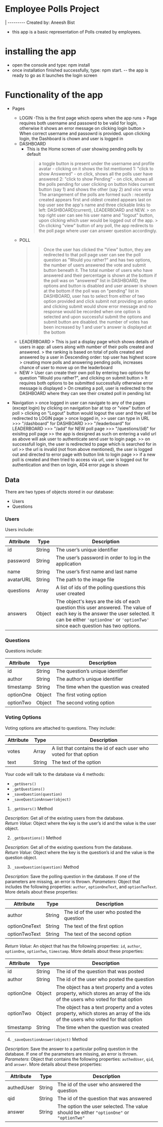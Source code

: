 # Employee Polls Project

| --------- Created by: Aneesh Bist

- this app is a basic representation of Polls created by employees.

# installing the app

- open the console and type: npm install
- once installation finished successfully, type: npm start.
  -- the app is ready to go as it launches the login screen

# Functionality of the app

- Pages

  - LOGIN
    -This is the first page which opens when the app runs > Page requires both username and passowrd to be valid for login, otherwise it shows an error message on clicking login button > When correct username and passowrd is provided. upon clicking login, the Dashboard is chown and user is logged in
  - DASHBOARD
    - This is the Home screen of user showing pending polls by default
      > a toggle button is present under the username and profile avatar - clicking on it shows the list mentioned
      > 1: "click to show Answered" - on click, shows all the polls user have answered
      > 2: "click to show Pending" - on click, shows all the polls pending for user
      > clicking on button hides current button (say 1) and shows the other (say 2) and vice versa
      > The arrangement of the polls are formed such : recently created appears first and oldest created appears last
      > on top user see the app's name and three clickable links to left: DASHBOARD(current), LEADERBOARD and NEW. > on top right user can see his user name and "logout" button, upon clicking which user would be logged out of the app. > On clicking "view" button of any poll, the app redirects to the poll page where user can answer question accordingly.
  - POLL
    > > Once the user has clicked the "View" button, they are redirected to that poll page
    > > user can see the poll question as "Would you rather?" and has two options, the number of users answered the vote and submit button beneath it.
    > > The total number of users who have answered and their percentage is shown at the bottom
    > > if the poll was on "answered" list in DASHBOARD, the options and button is disabled and user answer is shown at the bottom
    > > if the poll was on "pending" list in DASHBOARD, user has to select from either of two option provided and click submit
    > > not providing an option and clicking submit would show error message and no response would be recorded
    > > when one option is selected and upon successful submit the options and submit button are disabled. the number of votes has been increased by 1 and user's answer is displayed at the bottom
  - LEADERBOARD > This is just a display page which shows details of users in app: all users along with number of their polls created and answered. > the ranking is based on total of polls created and answered by a user in Descending order: top user has highest score > creating more polls and answering pending polls, increases chance of user to move up on the leaderboard
  - NEW > User can create their own poll by entering two options for question "Would you rather?", and clicking on submit button > It requires both options to be submitted successfully otherwise error message is displayed > On creating a poll, user is redirected to the DASHBOARD where they can see their created poll in pending list

- Navigation > once logged in user can navigate to any of the pages (except login) by clicking on navigation bar at top or "view" button of poll > clicking on "Logout" button would logout the user and they will be redirected to LOGIN page > once logged in, >> user can type in URL >>> "/dashboard" for DASHBOARD >>> "/leaderboard" for LEADERBOARD >>> "/add" for NEW poll page >>> "/questions/(id)" for exisitng poll page >> the app is designed as such on entering a valid url as above will ask user to authenticate send user to login page. >> on successfull login, the user is redirected to page which is searched for in url >> the url is invalid (not from above mentioned), the user is logged out and directed to error page with button link to login page >> if a new poll is created and then tried to access via url, user is logged out for authentication and then on login, 404 error page is shown

## Data

There are two types of objects stored in our database:

- Users
- Questions

### Users

Users include:

| Attribute | Type   | Description                                                                                                                                                                                                    |
| --------- | ------ | -------------------------------------------------------------------------------------------------------------------------------------------------------------------------------------------------------------- |
| id        | String | The user’s unique identifier                                                                                                                                                                                   |
| password  | String | The user’s password in order to log in the application                                                                                                                                                         |
| name      | String | The user’s first name and last name                                                                                                                                                                            |
| avatarURL | String | The path to the image file                                                                                                                                                                                     |
| questions | Array  | A list of ids of the polling questions this user created                                                                                                                                                       |
| answers   | Object | The object's keys are the ids of each question this user answered. The value of each key is the answer the user selected. It can be either `'optionOne'` or `'optionTwo'` since each question has two options. |

### Questions

Questions include:

| Attribute | Type   | Description                            |
| --------- | ------ | -------------------------------------- |
| id        | String | The question’s unique identifier       |
| author    | String | The author’s unique identifier         |
| timestamp | String | The time when the question was created |
| optionOne | Object | The first voting option                |
| optionTwo | Object | The second voting option               |

### Voting Options

Voting options are attached to questions. They include:

| Attribute | Type   | Description                                                        |
| --------- | ------ | ------------------------------------------------------------------ |
| votes     | Array  | A list that contains the id of each user who voted for that option |
| text      | String | The text of the option                                             |

Your code will talk to the database via 4 methods:

- `_getUsers()`
- `_getQuestions()`
- `_saveQuestion(question)`
- `_saveQuestionAnswer(object)`

1. `_getUsers()` Method

_Description_: Get all of the existing users from the database.  
_Return Value_: Object where the key is the user’s id and the value is the user object.

2. `_getQuestions()` Method

_Description_: Get all of the existing questions from the database.  
_Return Value_: Object where the key is the question’s id and the value is the question object.

3. `_saveQuestion(question)` Method

_Description_: Save the polling question in the database. If one of the parameters are missing, an error is thrown.
_Parameters_: Object that includes the following properties: `author`, `optionOneText`, and `optionTwoText`. More details about these properties:

| Attribute     | Type   | Description                                |
| ------------- | ------ | ------------------------------------------ |
| author        | String | The id of the user who posted the question |
| optionOneText | String | The text of the first option               |
| optionTwoText | String | The text of the second option              |

_Return Value_: An object that has the following properties: `id`, `author`, `optionOne`, `optionTwo`, `timestamp`. More details about these properties:

| Attribute | Type   | Description                                                                                                                  |
| --------- | ------ | ---------------------------------------------------------------------------------------------------------------------------- |
| id        | String | The id of the question that was posted                                                                                       |
| author    | String | The id of the user who posted the question                                                                                   |
| optionOne | Object | The object has a text property and a votes property, which stores an array of the ids of the users who voted for that option |
| optionTwo | Object | The object has a text property and a votes property, which stores an array of the ids of the users who voted for that option |
| timestamp | String | The time when the question was created                                                                                       |

4. `_saveQuestionAnswer(object)` Method

_Description_: Save the answer to a particular polling question in the database. If one of the parameters are missing, an error is thrown.
_Parameters_: Object that contains the following properties: `authedUser`, `qid`, and `answer`. More details about these properties:

| Attribute  | Type   | Description                                                                             |
| ---------- | ------ | --------------------------------------------------------------------------------------- |
| authedUser | String | The id of the user who answered the question                                            |
| qid        | String | The id of the question that was answered                                                |
| answer     | String | The option the user selected. The value should be either `"optionOne"` or `"optionTwo"` |
